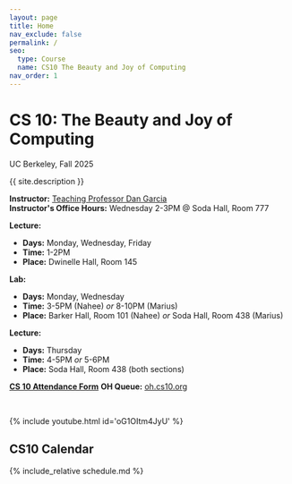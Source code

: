 ```yaml
---
layout: page
title: Home
nav_exclude: false
permalink: /
seo:
  type: Course
  name: CS10 The Beauty and Joy of Computing
nav_order: 1
---
```


# **CS 10: The Beauty and Joy of Computing**
UC Berkeley, Fall 2025



{{ site.description }}

**Instructor:** <a href="https://people.eecs.berkeley.edu/~ddgarcia/">Teaching Professor Dan Garcia</a><br/>
**Instructor's Office Hours:** Wednesday 2-3PM @ Soda Hall, Room 777<br/>

**Lecture:**  
- **Days:** Monday, Wednesday, Friday  
- **Time:**  1-2PM 
- **Place:** Dwinelle Hall, Room 145 

**Lab:**
- **Days:** Monday, Wednesday
- **Time:**  3-5PM (Nahee) *or* 8-10PM (Marius)
- **Place:** Barker Hall, Room 101 (Nahee) *or* Soda Hall, Room 438 (Marius)

**Lecture:**  
- **Days:** Thursday 
- **Time:**  4-5PM  *or* 5-6PM 
- **Place:** Soda Hall, Room 438 (both sections)

**[CS 10 Attendance Form]()**
**OH Queue:** <a href="https://oh.cs10.org/"> oh.cs10.org</a>

<br/>

{% include youtube.html id='oG1OItm4JyU' %}


## CS10 Calendar

{% include_relative schedule.md %}





